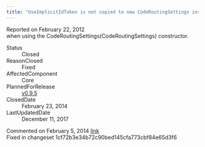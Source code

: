 ```yaml
---
title: "UseImplicitIdToken is not copied to new CodeRoutingSettings instance #746"
---
```

<div class="issue-report">
   <div class="issue-header">Reported on 
      <time datetime="2012-02-22T19:01:18.947-08:00" title="2012-02-22T19:01:18.947-08:00">February 22, 2012</time>
   </div>
   <div class="issue-message" markdown="1">when using the CodeRoutingSettings(CodeRoutingSettings) constructor.
      
   </div>
   <div class="issue-footer">
      <dl>
         <dt>Status</dt>
         <dd>Closed</dd>
         <dt>ReasonClosed</dt>
         <dd>Fixed</dd>
         <dt>AffectedComponent</dt>
         <dd>Core</dd>
         <dt>PlannedForRelease</dt>
         <dd><a href="https://github.com/maxtoroq/MvcCodeRouting/releases/tag/v0.9.5">v0.9.5</a></dd>
         <dt>ClosedDate</dt>
         <dd>
            <time datetime="2014-02-23T19:03:37.993-08:00" title="2014-02-23T19:03:37.993-08:00">February 23, 2014</time>
         </dd>
         <dt>LastUpdatedDate</dt>
         <dd>
            <time datetime="2017-12-11T02:15:56.247-08:00" title="2017-12-11T02:15:56.247-08:00">December 11, 2017</time>
         </dd>
      </dl>
   </div>
</div>
<div id="post132731" class="issue-comment">
   <div class="issue-header">Commented on 
      <time datetime="2014-02-05T11:42:29.807-08:00" title="2014-02-05T11:42:29.807-08:00">February 5, 2014</time> <a href="#post132731" class="post-link">link</a></div>
   <div class="issue-message" markdown="1">Fixed in changeset 1cf72b3e34b72c90bed145cfa773cbf84e65d3f6
      
   </div>
</div>